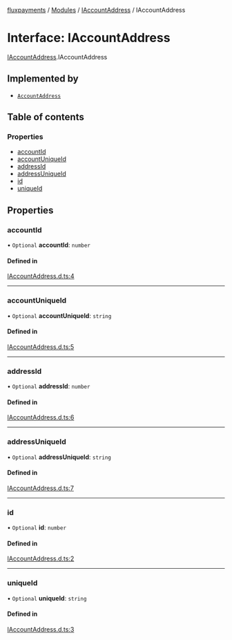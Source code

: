 [fluxpayments](../README.md) / [Modules](../modules.md) / [IAccountAddress](../modules/IAccountAddress.md) / IAccountAddress

# Interface: IAccountAddress

[IAccountAddress](../modules/IAccountAddress.md).IAccountAddress

## Implemented by

- [`AccountAddress`](../classes/AccountAddress.AccountAddress.md)

## Table of contents

### Properties

- [accountId](IAccountAddress.IAccountAddress.md#accountid)
- [accountUniqueId](IAccountAddress.IAccountAddress.md#accountuniqueid)
- [addressId](IAccountAddress.IAccountAddress.md#addressid)
- [addressUniqueId](IAccountAddress.IAccountAddress.md#addressuniqueid)
- [id](IAccountAddress.IAccountAddress.md#id)
- [uniqueId](IAccountAddress.IAccountAddress.md#uniqueid)

## Properties

### accountId

• `Optional` **accountId**: `number`

#### Defined in

[IAccountAddress.d.ts:4](https://github.com/fluxpayments1/fluxpayments_api_ts/blob/148ad20dac3147ad49c884ccf15fb9d8eb1b8a0e/src/types/flux_types/IAccountAddress.d.ts#L4)

___

### accountUniqueId

• `Optional` **accountUniqueId**: `string`

#### Defined in

[IAccountAddress.d.ts:5](https://github.com/fluxpayments1/fluxpayments_api_ts/blob/148ad20dac3147ad49c884ccf15fb9d8eb1b8a0e/src/types/flux_types/IAccountAddress.d.ts#L5)

___

### addressId

• `Optional` **addressId**: `number`

#### Defined in

[IAccountAddress.d.ts:6](https://github.com/fluxpayments1/fluxpayments_api_ts/blob/148ad20dac3147ad49c884ccf15fb9d8eb1b8a0e/src/types/flux_types/IAccountAddress.d.ts#L6)

___

### addressUniqueId

• `Optional` **addressUniqueId**: `string`

#### Defined in

[IAccountAddress.d.ts:7](https://github.com/fluxpayments1/fluxpayments_api_ts/blob/148ad20dac3147ad49c884ccf15fb9d8eb1b8a0e/src/types/flux_types/IAccountAddress.d.ts#L7)

___

### id

• `Optional` **id**: `number`

#### Defined in

[IAccountAddress.d.ts:2](https://github.com/fluxpayments1/fluxpayments_api_ts/blob/148ad20dac3147ad49c884ccf15fb9d8eb1b8a0e/src/types/flux_types/IAccountAddress.d.ts#L2)

___

### uniqueId

• `Optional` **uniqueId**: `string`

#### Defined in

[IAccountAddress.d.ts:3](https://github.com/fluxpayments1/fluxpayments_api_ts/blob/148ad20dac3147ad49c884ccf15fb9d8eb1b8a0e/src/types/flux_types/IAccountAddress.d.ts#L3)
